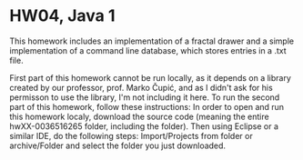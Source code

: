 # HW04, Java 1
This homework includes an implementation of a fractal drawer and a simple implementation of a command line database, which stores entries in a .txt file.

First part of this homework cannot be run locally, as it depends on a library created by our professor, prof. Marko Čupić, and as I didn't ask for his permisson to use the library, I'm not including it here. 
To run the second part of this homework, follow these instructions: 
In order to open and run this homework localy, download the source code (meaning the entire hwXX-0036516265 folder, including the folder). Then using Eclipse or a similar IDE, do the following steps:
Import/Projects from folder or archive/Folder and select the folder you just downloaded.
